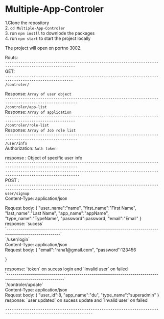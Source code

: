 # Multiple-App-Controler
1.Clone the repository <br>
2. `cd Multiple-App-Controler` <br>
3. run `npm instll` to downlode the packages <br>
4. run `npm start` to start the project locally <br>

The project will open on portno 3002.<br>

Routs:<br>
`------------------------------------------------------------------------------------------------------`<br>
GET:<br>
`-----------------------------------------------------------------------------------------------------`<br>
`/controler/` <br>

Response: `Array of user object`<br>
`-------------------------------------------------------------------------------------------------------`<br>
`/controler/app-list`<br>
Response: `Array of application`<br>
`------------------------------------------------------------------------------------------------------`<br>
`/controler/role-list`<br>
Response: `Array of Job role list`<br>
`-------------------------------------------------------------------------------------------------------`<br>
`/user/info`<br>
Authorization: `Auth token`<br>

response : Object of specific user info<br>
`-------------------------------------------------------------------------------------------------------`<br>
`--------------------------------------------------------------------------------------------------------`<br>
POST :<br>
`------------------------------------------------------------------------------------------------------`<br>
`user/signup`<br>
Content-Type: application/json<br>
<div>
Request body:
{
    "user_name":"name",
    "first_name":"First Name",
    "last_name":"Last Name",
    "app_name":"appName",
    "type_name":"TypeName",
    "password":password,
    "email":"Email"
}
</div>
response: `sucess`<br>
`---------------------------------------------------------------------------------------------------------`<br>
`/user/login`<br>
Content-Type: application/json<br>
<div>
Request body:
{
    "email":"rana1@gmail.com",
    "password":123456
    
}
</div>
response: `token` on sucess login and `Invalid user` on failed<br>
`-----------------------------------------------------------------------------------------------------------`<br>
`/controler/update`<br>
Content-Type: application/json<br>
<div>
Request body:
{
    "user_id":8,
    "app_name":"du",
    "type_name":"superadmin"
}
</div>
response: `user updated` on sucess update and  `Invalid user` on failed<br>

`--------------------------------------------------------------------------------------------------------------`<br>
  
